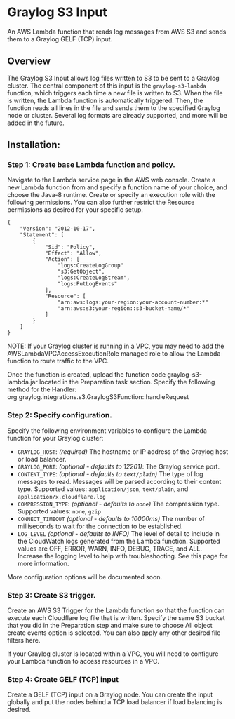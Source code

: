 # Graylog S3 Input
An AWS Lambda function that reads log messages from AWS S3 and sends them to a Graylog GELF (TCP) input.

## Overview

The Graylog S3 Input allows log files written to S3 to be sent to a Graylog cluster. The central component of this input
is the `graylog-s3-lambda` function, which triggers each time a new file is written to S3. When the file is written, the 
Lambda function is automatically triggered. Then, the function reads all lines in the file and sends them to the specified 
Graylog node or cluster. Several log formats are already supported, and more will be added in the future.       

## Installation:

### Step 1: Create base Lambda function and policy.

Navigate to the Lambda service page in the AWS web console. Create a new Lambda function from and specify a function name of your choice, and choose the Java-8 runtime.
Create or specify an execution role with the following permissions. You can also further restrict the Resource permissions as desired for your specific setup.

```
{
    "Version": "2012-10-17",
    "Statement": [
        {
            "Sid": "Policy",
            "Effect": "Allow",
            "Action": [
                "logs:CreateLogGroup"
                "s3:GetObject",
                "logs:CreateLogStream",
                "logs:PutLogEvents"
            ],
            "Resource": [
                "arn:aws:logs:your-region:your-account-number:*"
                "arn:aws:s3:your-region::s3-bucket-name/*"
            ]
        }
    ]
}
```

NOTE: If your Graylog cluster is running in a VPC, you may need to add the AWSLambdaVPCAccessExecutionRole managed role to allow the Lambda function to route traffic to the VPC.

Once the function is created, upload the function code graylog-s3-lambda.jar located in the Preparation task section.  Specify the following method for the Handler: org.graylog.integrations.s3.GraylogS3Function::handleRequest

### Step 2: Specify configuration.

Specify the following environment variables to configure the Lambda function for your Graylog cluster:

* `GRAYLOG_HOST`: *(required)* The hostname or IP address of the Graylog host or load balancer.
* `GRAYLOG_PORT`: *(optional - defaults to 12201)*: The Graylog service port.
* `CONTENT_TYPE`: *(optional - defaults to `text/plain`)* The type of log messages to read. Messages will be parsed according to their content type. Supported values: `application/json`, `text/plain`, and `application/x.cloudflare.log`
* `COMPRESSION_TYPE`: *(optional - defaults to `none`)* The compression type. Supported values: `none`, `gzip`
* `CONNECT_TIMEOUT` *(optional - defaults to 10000ms)* The number of milliseconds to wait for the connection to be established.
* `LOG_LEVEL` *(optional - defaults to INFO)* The level of detail to include in the CloudWatch logs generated from the Lambda function. Supported values are OFF, ERROR, WARN, INFO, DEBUG, TRACE, and ALL. Increase the logging level to help with troubleshooting. See this page for more information. 

More configuration options will be documented soon.

### Step 3: Create S3 trigger.

Create an AWS S3 Trigger for the Lambda function so that the function can execute each Cloudflare log file that is written. Specify the same S3 bucket that you did in the Preparation step and make sure to choose All object create events option is selected. You can also apply any other desired file filters here.

If your Graylog cluster is located within a VPC, you will need to configure your Lambda function to access resources in a VPC.

### Step 4: Create GELF (TCP) input

Create a GELF (TCP) input on a Graylog node. You can create the input globally and put the nodes behind a TCP load balancer if load balancing is desired. 
